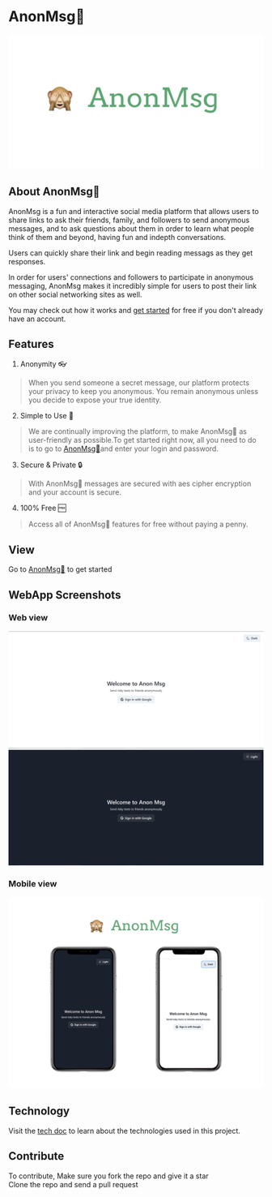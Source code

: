# AnonMsg🙈
![Logoplaceholder](https://github.com/Devbysteph/anon-msg-app/blob/main/public/Logo%20placeholder.png) 

## About AnonMsg🙈
AnonMsg is a fun and interactive social media platform that allows users to share links to ask their friends, family, and followers to send anonymous messages, and to ask questions about them in order to learn what people think of them and beyond, having fun and indepth conversations.

Users can quickly share their link and begin reading messags as they get responses.

In order for users' connections and followers to participate in anonymous messaging, AnonMsg makes it incredibly simple for users to post their link on other social networking sites as well.

You may check out how it works and [get started](https://anon-msg-app.vercel.app/) for free if you don't already have an account.
## Features
1. Anonymity 👓
>When you send someone a secret message, our platform protects your privacy to keep you anonymous. You remain anonymous unless you decide to expose your true identity.
2. Simple to Use 💫
>We are continually improving the platform, to make AnonMsg🙈 as user-friendly as possible.To get started right now, all you need to do is to go to [AnonMsg🙈](https://anon-msg-app.vercel.app/)and enter your login and password. 
3. Secure & Private 🔒
>With AnonMsg🙈 messages are secured with aes cipher encryption and your account is secure.
4. 100% Free 🆓
>Access all of AnonMsg🙈 features for free without paying a penny.

## View 
Go to [AnonMsg🙈](https://anon-msg-app.vercel.app/) to get started
## WebApp Screenshots
### Web view
![light screen](https://github.com/Devbysteph/anon-msg-app/blob/main/public/light%20screen.PNG)
![dark screen](https://github.com/Devbysteph/anon-msg-app/blob/main/public/dark%20screen.PNG)
### Mobile view
![mobile](https://github.com/Devbysteph/anon-msg-app/blob/main/public/mobile.png)

## Technology

Visit the [tech doc](./technology_readme.md) to learn about the technologies used in this project.
## Contribute
To contribute, 
Make sure you fork the repo and give it a star    
Clone the repo and send a pull request
